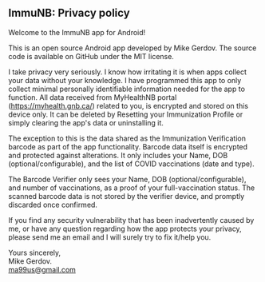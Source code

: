 ## ImmuNB: Privacy policy

Welcome to the ImmuNB app for Android!

This is an open source Android app developed by Mike Gerdov. The source code is available on GitHub under the MIT license.

I take privacy very seriously. I know how irritating it is when apps collect your data without your knowledge.
I have programmed this app to only collect minimal personally identifiable information needed for the app to function.
All data received from MyHealthNB portal (https://myhealth.gnb.ca/) related to you, is encrypted and stored on this device only.
It can be deleted by Resetting your Immunization Profile or simply clearing the app's data or uninstalling it.

The exception to this is the data shared as the Immunization Verification barcode as part of the app functionality.
Barcode data itself is encrypted and protected against alterations. It only includes your Name, DOB (optional/configurable), and the list of COVID vaccinations (date and type).

The Barcode Verifier only sees your Name, DOB (optional/configurable), and number of vaccinations, as a proof of your full-vaccination status.
The scanned barcode data is not stored by the verifier device, and promptly discarded once confirmed.

If you find any security vulnerability that has been inadvertently caused by me, or have any question regarding how the app protects your privacy, please send me an email and I will surely try to fix it/help you.

Yours sincerely,  
Mike Gerdov.  
ma99us@gmail.com